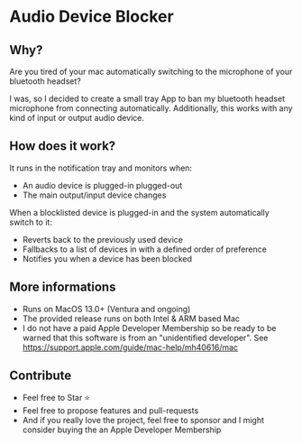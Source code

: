 Audio Device Blocker
====================

Why?
----

Are you tired of your mac automatically switching to the microphone of your bluetooth headset?

I was, so I decided to create a small tray App to ban my bluetooth headset microphone from connecting automatically.
Additionally, this works with any kind of input or output audio device.

How does it work?
-----------------

It runs in the notification tray and monitors when:
- An audio device is plugged-in plugged-out
- The main output/input device changes

When a blocklisted device is plugged-in and the system automatically switch to it:
- Reverts back to the previously used device
- Fallbacks to a list of devices in with a defined order of preference
- Notifies you when a device has been blocked

More informations
-----------------

- Runs on MacOS 13.0+ (Ventura and ongoing)
- The provided release runs on both Intel & ARM based Mac
- I do not have a paid Apple Developer Membership so be ready to be warned that this software is from an "unidentified developer". See https://support.apple.com/guide/mac-help/mh40616/mac

Contribute
----------

- Feel free to Star ⭐
- Feel free to propose features and pull-requests
- And if you really love the project, feel free to sponsor and I might consider buying the an Apple Developer Membership
